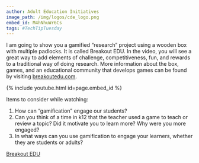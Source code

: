 ```yaml
---
author: Adult Education Initiatives
image_path: /img/logos/cde_logo.png
embed_id: M4hNhuWr6Cs
tags: #TechTipTuesday
---
```

I am going to show you a gamified “research” project using a wooden box with multiple padlocks. It is called Breakout EDU. In the video, you will see a great way to add elements of challenge, competitiveness, fun, and rewards to a traditional way of doing research. More information about the box, games, and an educational community that develops games can be found by visiting [breakoutedu.com](http://www.breakoutedu.com/).

{% include youtube.html id=page.embed_id %}

Items to consider while watching:

  1.  How can “gamification” engage our students?
  2.  Can you think of a time in k12 that the teacher used a game to teach or review a topic?  Did it motivate you to learn more? Why were you more engaged?
  3.  In what ways can you use gamification to engage your learners, whether they are students or adults?

[Breakout EDU](http://www.breakoutedu.com/)